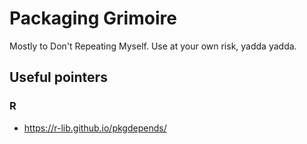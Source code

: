 # Packaging Grimoire

Mostly to Don't Repeating Myself. Use at your own risk, yadda yadda.

## Useful pointers

### R

* https://r-lib.github.io/pkgdepends/
